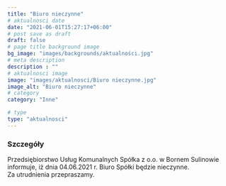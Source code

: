 ```yaml
---
title: "Biuro nieczynne"
# aktualnosci date
date: "2021-06-01T15:27:17+06:00"
# post save as draft
draft: false
# page title background image
bg_image: "images/backgrounds/aktualności.jpg"
# meta description
description : ""
# aktualnosci image
image: "images/aktualnosci/Biuro nieczynne.jpg"
image_alt: "Biuro nieczynne"
# category
category: "Inne"

# type
type: "aktualnosci"
---
```


### Szczegóły

Przedsiębiorstwo Usług Komunalnych Spółka z o.o. w Bornem Sulinowie informuje, 
iż dnia 04.06.2021 r. Biuro Spółki będzie nieczynne.  
Za utrudnienia przepraszamy.
